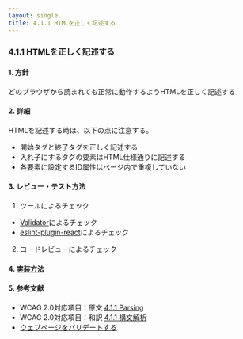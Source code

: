 ```yaml
---
layout: single
title: 4.1.1 HTMLを正しく記述する
---
```


### 4.1.1 HTMLを正しく記述する

#### 1. 方針

どのブラウザから読まれても正常に動作するようHTMLを正しく記述する

#### 2. 詳細

HTMLを記述する時は、以下の点に注意する。

- 開始タグと終了タグを正しく記述する
- 入れ子にするタグの要素はHTML仕様通りに記述する
- 各要素に設定するID属性はページ内で重複していない

#### 3. レビュー・テスト方法

1. ツールによるチェック

 - [Validator](https://validator.w3.org/)によるチェック
 - [eslint-plugin-react](https://github.com/yannickcr/eslint-plugin-react)によるチェック

2. コードレビューによるチェック

#### 4. [実装方法](/src/html/4/1/1.md)

#### 5. 参考文献

- WCAG 2.0対応項目：原文 [4.1.1 Parsing](https://www.w3.org/TR/2008/REC-WCAG20-20081211/#ensure-compat-parses)
- WCAG 2.0対応項目：和訳 [4.1.1 構文解析](https://waic.jp/docs/WCAG20/Overview.html#ensure-compat-parses)
- [ウェブページをバリデートする](https://waic.jp/docs/WCAG-TECHS/G134.html)
